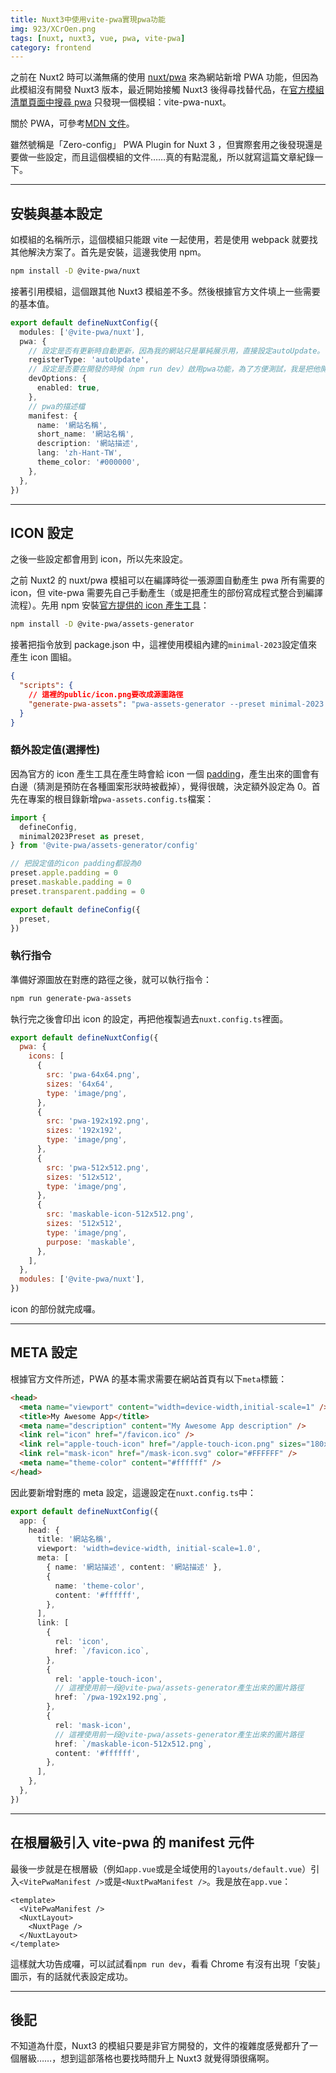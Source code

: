 ```yaml
---
title: Nuxt3中使用vite-pwa實現pwa功能
img: 923/XCrOen.png
tags: [nuxt, nuxt3, vue, pwa, vite-pwa]
category: frontend
---
```


之前在 Nuxt2 時可以滿無痛的使用 [nuxt/pwa](https://pwa.nuxtjs.org/) 來為網站新增 PWA 功能，但因為此模組沒有開發 Nuxt3 版本，最近開始接觸 Nuxt3 後得尋找替代品，在[官方模組清單頁面中搜尋 pwa](https://nuxt.com/modules?q=pwa) 只發現一個模組：vite-pwa-nuxt。

<!--more-->

<article-note>關於 PWA，可參考[MDN 文件](https://developer.mozilla.org/zh-TW/docs/Web/Progressive_web_apps)。</article-note>

雖然號稱是「Zero-config」 PWA Plugin for Nuxt 3 ，但實際套用之後發現還是要做一些設定，而且這個模組的文件……真的有點混亂，所以就寫這篇文章紀錄一下。

---

## 安裝與基本設定

如模組的名稱所示，這個模組只能跟 vite 一起使用，若是使用 webpack 就要找其他解決方案了。首先是安裝，這邊我使用 npm。

```bash
npm install -D @vite-pwa/nuxt
```

接著引用模組，這個跟其他 Nuxt3 模組差不多。然後根據官方文件填上一些需要的基本值。

```ts [nuxt.config.ts]
export default defineNuxtConfig({
  modules: ['@vite-pwa/nuxt'],
  pwa: {
    // 設定是否有更新時自動更新，因為我的網站只是單純展示用，直接設定autoUpdate。
    registerType: 'autoUpdate',
    // 設定是否要在開發的時候（npm run dev）啟用pwa功能，為了方便測試，我是把他開啟。
    devOptions: {
      enabled: true,
    },
    // pwa的描述檔
    manifest: {
      name: '網站名稱',
      short_name: '網站名稱',
      description: '網站描述',
      lang: 'zh-Hant-TW',
      theme_color: '#000000',
    },
  },
})
```

---

## ICON 設定

之後一些設定都會用到 icon，所以先來設定。

之前 Nuxt2 的 nuxt/pwa 模組可以在編譯時從一張源圖自動產生 pwa 所有需要的 icon，但 vite-pwa 需要先自己手動產生（或是把產生的部份寫成程式整合到編譯流程）。先用 npm 安裝[官方提供的 icon 產生工具](https://vite-pwa-org.netlify.app/assets-generator/cli.html)：

```bash
npm install -D @vite-pwa/assets-generator
```

接著把指令放到 package.json 中，這裡使用模組內建的`minimal-2023`設定值來產生 icon 圖組。

```json
{
  "scripts": {
    // 這裡的public/icon.png要改成源圖路徑
    "generate-pwa-assets": "pwa-assets-generator --preset minimal-2023 public/icon.png"
  }
}
```

### 額外設定值(選擇性)

因為官方的 icon 產生工具在產生時會給 icon 一個 [padding](https://vite-pwa-org.netlify.app/assets-generator/cli.html#png-padding)，產生出來的圖會有白邊（猜測是預防在各種圖案形狀時被截掉），覺得很醜，決定額外設定為 0。首先在專案的根目錄新增`pwa-assets.config.ts`檔案：

```ts [pwa-assets.config.ts]
import {
  defineConfig,
  minimal2023Preset as preset,
} from '@vite-pwa/assets-generator/config'

// 把設定值的icon padding都設為0
preset.apple.padding = 0
preset.maskable.padding = 0
preset.transparent.padding = 0

export default defineConfig({
  preset,
})
```

### 執行指令

準備好源圖放在對應的路徑之後，就可以執行指令：

```bash
npm run generate-pwa-assets
```

執行完之後會印出 icon 的設定，再把他複製過去`nuxt.config.ts`裡面。

```js [nuxt.config.ts]
export default defineNuxtConfig({
  pwa: {
    icons: [
      {
        src: 'pwa-64x64.png',
        sizes: '64x64',
        type: 'image/png',
      },
      {
        src: 'pwa-192x192.png',
        sizes: '192x192',
        type: 'image/png',
      },
      {
        src: 'pwa-512x512.png',
        sizes: '512x512',
        type: 'image/png',
      },
      {
        src: 'maskable-icon-512x512.png',
        sizes: '512x512',
        type: 'image/png',
        purpose: 'maskable',
      },
    ],
  },
  modules: ['@vite-pwa/nuxt'],
})
```

icon 的部份就完成囉。

---

## META 設定

根據官方文件所述，PWA 的基本需求需要在網站首頁有以下`meta`標籤：

```html
<head>
  <meta name="viewport" content="width=device-width,initial-scale=1" />
  <title>My Awesome App</title>
  <meta name="description" content="My Awesome App description" />
  <link rel="icon" href="/favicon.ico" />
  <link rel="apple-touch-icon" href="/apple-touch-icon.png" sizes="180x180" />
  <link rel="mask-icon" href="/mask-icon.svg" color="#FFFFFF" />
  <meta name="theme-color" content="#ffffff" />
</head>
```

因此要新增對應的 meta 設定，這邊設定在`nuxt.config.ts`中：

```ts [nuxt.config.ts]
export default defineNuxtConfig({
  app: {
    head: {
      title: '網站名稱',
      viewport: 'width=device-width, initial-scale=1.0',
      meta: [
        { name: '網站描述', content: '網站描述' },
        {
          name: 'theme-color',
          content: '#ffffff',
        },
      ],
      link: [
        {
          rel: 'icon',
          href: `/favicon.ico`,
        },
        {
          rel: 'apple-touch-icon',
          // 這裡使用前一段@vite-pwa/assets-generator產生出來的圖片路徑
          href: `/pwa-192x192.png`,
        },
        {
          rel: 'mask-icon',
          // 這裡使用前一段@vite-pwa/assets-generator產生出來的圖片路徑
          href: `/maskable-icon-512x512.png`,
          content: '#ffffff',
        },
      ],
    },
  },
})
```

---

## 在根層級引入 vite-pwa 的 manifest 元件

最後一步就是在根層級（例如`app.vue`或是全域使用的`layouts/default.vue`）引入`<VitePwaManifest />`或是`<NuxtPwaManifest />`。我是放在`app.vue`：

```vue [app.vue]
<template>
  <VitePwaManifest />
  <NuxtLayout>
    <NuxtPage />
  </NuxtLayout>
</template>
```

這樣就大功告成囉，可以試試看`npm run dev`，看看 Chrome 有沒有出現「安裝」圖示，有的話就代表設定成功。

---

## 後記

不知道為什麼，Nuxt3 的模組只要是非官方開發的，文件的複雜度感覺都升了一個層級……，想到這部落格也要找時間升上 Nuxt3 就覺得頭很痛啊。

